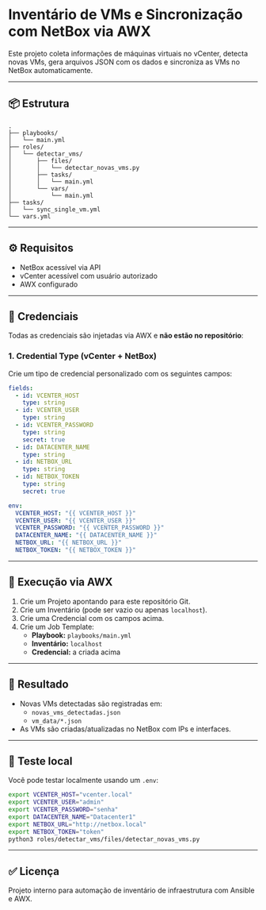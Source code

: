 # Inventário de VMs e Sincronização com NetBox via AWX

Este projeto coleta informações de máquinas virtuais no vCenter, detecta novas VMs, gera arquivos JSON com os dados e sincroniza as VMs no NetBox automaticamente.

---

## 📦 Estrutura

```
.
├── playbooks/
│   └── main.yml
├── roles/
│   └── detectar_vms/
│       ├── files/
│       │   └── detectar_novas_vms.py
│       ├── tasks/
│       │   └── main.yml
│       └── vars/
│           └── main.yml
├── tasks/
│   └── sync_single_vm.yml
└── vars.yml
```

---

## ⚙️ Requisitos

- NetBox acessível via API
- vCenter acessível com usuário autorizado
- AWX configurado

---

## 🔐 Credenciais

Todas as credenciais são injetadas via AWX e **não estão no repositório**:

### 1. Credential Type (vCenter + NetBox)

Crie um tipo de credencial personalizado com os seguintes campos:

```yaml
fields:
  - id: VCENTER_HOST
    type: string
  - id: VCENTER_USER
    type: string
  - id: VCENTER_PASSWORD
    type: string
    secret: true
  - id: DATACENTER_NAME
    type: string
  - id: NETBOX_URL
    type: string
  - id: NETBOX_TOKEN
    type: string
    secret: true
```

```yaml
env:
  VCENTER_HOST: "{{ VCENTER_HOST }}"
  VCENTER_USER: "{{ VCENTER_USER }}"
  VCENTER_PASSWORD: "{{ VCENTER_PASSWORD }}"
  DATACENTER_NAME: "{{ DATACENTER_NAME }}"
  NETBOX_URL: "{{ NETBOX_URL }}"
  NETBOX_TOKEN: "{{ NETBOX_TOKEN }}"
```

---

## 🚀 Execução via AWX

1. Crie um Projeto apontando para este repositório Git.
2. Crie um Inventário (pode ser vazio ou apenas `localhost`).
3. Crie uma Credencial com os campos acima.
4. Crie um Job Template:
   - **Playbook:** `playbooks/main.yml`
   - **Inventário:** `localhost`
   - **Credencial:** a criada acima

---

## 📄 Resultado

- Novas VMs detectadas são registradas em:
  - `novas_vms_detectadas.json`
  - `vm_data/*.json`
- As VMs são criadas/atualizadas no NetBox com IPs e interfaces.

---

## 🧪 Teste local

Você pode testar localmente usando um `.env`:

```bash
export VCENTER_HOST="vcenter.local"
export VCENTER_USER="admin"
export VCENTER_PASSWORD="senha"
export DATACENTER_NAME="Datacenter1"
export NETBOX_URL="http://netbox.local"
export NETBOX_TOKEN="token"
python3 roles/detectar_vms/files/detectar_novas_vms.py
```

---

## ✅ Licença

Projeto interno para automação de inventário de infraestrutura com Ansible e AWX.
